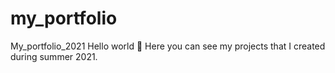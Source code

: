 # my_portfolio
My_portfolio_2021
Hello world 👋 
Here you can see my projects that I created during summer 2021.
